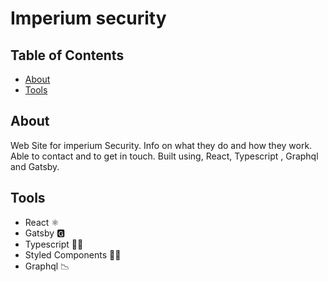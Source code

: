 # Imperium security

## Table of Contents

- [About](#about)
- [Tools](#tools)

## About <a name = "about"></a>

Web Site for imperium Security. Info on what they do and how they work. Able to contact and to get in touch. Built using, React, Typescript , Graphql and Gatsby.

## Tools <a name = "tools"></a>

- React ⚛️
- Gatsby 🅶
- Typescript 💪🏻
- Styled Components 💅🏻
- Graphql 📉
